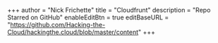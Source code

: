 +++
author = "Nick Frichette"
title = "Cloudfrunt"
description = "Repo Starred on GitHub"
enableEditBtn = true
editBaseURL = "https://github.com/Hacking-the-Cloud/hackingthe.cloud/blob/master/content"
+++